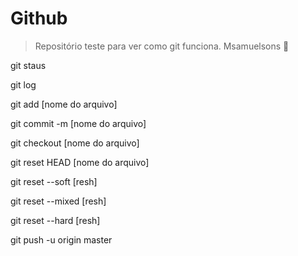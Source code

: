 # Github 
> Repositório teste para ver como git funciona.
> Msamuelsons
> 🚀
<p> git staus </p>
<p> git log </p>
<p> git add [nome do arquivo] </p>
<p> git commit -m [nome do arquivo] </p>

<p> git checkout [nome do arquivo] </p>
<p> git reset HEAD [nome do arquivo] </p>

<p> git reset --soft [resh] </p>
<p> git reset --mixed [resh] </p>
<p> git reset --hard [resh] </p>

<p> git push -u origin master </p>


